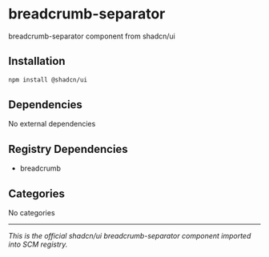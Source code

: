 # breadcrumb-separator

breadcrumb-separator component from shadcn/ui

## Installation

```bash
npm install @shadcn/ui
```

## Dependencies

No external dependencies

## Registry Dependencies

- breadcrumb

## Categories

No categories

---

*This is the official shadcn/ui breadcrumb-separator component imported into SCM registry.*
